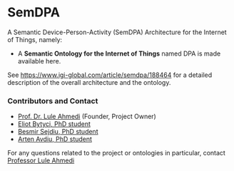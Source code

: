 # SemDPA
A Semantic Device-Person-Activity (SemDPA) Architecture for the Internet of Things, namely:
<ul>
<li>A <b>Semantic Ontology for the Internet of Things</b> named DPA is made available here.</li>
</ul>

See https://www.igi-global.com/article/semdpa/188464 for a detailed description of the overall architecture and the ontology.


<h3>Contributors and Contact</a></h3>
			<ul>
			<li><a href="http://luleahmedi.uni-pr.edu/">Prof. Dr. Lule Ahmedi</a> (Founder, Project Owner)</li>
			<li><a href="https://fshmn.uni-pr.edu/getattachment/Personeli/Personeli-akademik/Msc--Eliot-Bytyqi/Eliot-Bytyci---CV.pdf.aspx">Eliot Bytyci, PhD student</a></li>
			<li><a href="https://fiek.uni-pr.edu/Personeli/Personeli-Akademik,-te-angazhuar-(1)/Msc--Besmir-Sejdiu.aspx">Besmir Sejdiu, PhD student</a></li>
  		<li><a href="">Arten Avdiu, PhD student</a></li>
			</ul>
      <p>For any questions related to the project or ontologies in particular, contact <a href="mailto:lule.ahmedi@uni-pr.edu?subject=SemDPA">Professor Lule Ahmedi</a></p>
